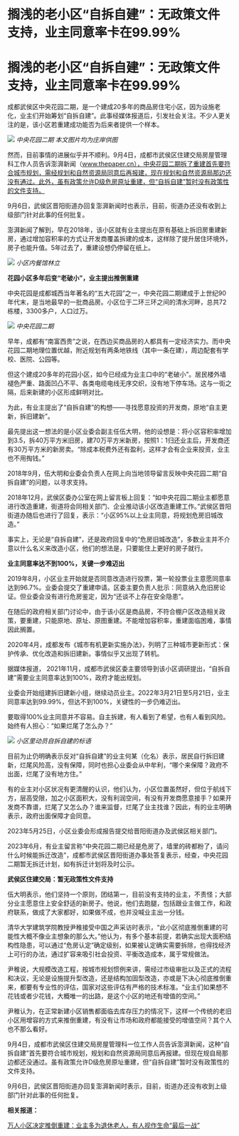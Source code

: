 # 搁浅的老小区“自拆自建”：无政策文件支持，业主同意率卡在99.99%

# 搁浅的老小区“自拆自建”：无政策文件支持，业主同意率卡在99.99%

成都武侯区中央花园二期，是一个建成20多年的商品房住宅小区，因为设施老化，业主们开始筹划“自拆自建”。此事经媒体报道后，引发社会关注。不少人更关注的是，该小区若重建成功能否为后来者提供一个样本。

![](https://inews.gtimg.com/om_bt/O_5g1IhgKI637v9hgGLTmbJYq-6R2KRXqxRlbOmovgmsUAA/1000)
_中央花园二期 本文图片均为庄岸供图_

然而，目前事情的进展似乎并不顺利。9月4日，成都市武侯区住建交局房屋管理科工作人员告诉澎湃新闻（www.thepaper.cn），中央花园二期拆了重建首先要符合城市规划，需经规划和自然资源局同意后再报建，现在规划和自然资源局那边还没有通过。此外，虽有政策允许D级危房原址重建，但“自拆自建”暂时没有政策性的文件支持。

9月6日，武侯区晋阳街道办回复澎湃新闻时也表示，目前，街道办还没有收到上级部门针对此事的任何批复。

澎湃新闻了解到，早在2018年，该小区就有业主提出在原有基础上拆旧房重建新房，通过增加容积率的方式让开发商覆盖拆建的成本，这样除了提升居住环境外，房子也能升值。5年过去了，重建设想仍停留在纸上。

![](https://inews.gtimg.com/om_bt/OZFUfurNpK7Im4EBhvk0u79kOV6-uEtuKGSrVhIiejr-0AA/1000)
_小区内餐馆林立_

**花园小区多年后变“老破小”，业主提出推倒重建**

中央花园是成都城西当年著名的“五大花园”之一，中央花园二期建成于上世纪90年代末，是当地最早的一批商品房。小区位于二环三环之间的清水河畔，总共72栋楼，3300多户，人口过万。

![](https://inews.gtimg.com/om_bt/OQSyXHn7sSj8lFcyAside6-dQiilChkpk9NWxrgTEhD9YAA/1000)
_中央花园二期_

早年，成都有“南富西贵”之说，在西边买商品房的人都具有一定经济实力。而中央花园二期地理位置优越，附近规划有两条地铁线（其中一条在建），周边配套有学校、医院、公园等。

但这个建成20多年的花园小区，如今已经成为业主口中的“老破小”。居民楼外墙褪色严重、路面凹凸不平、各类电缆电线无序交织，没有地下停车场。这与一街之隔，后来新建的小区形成鲜明对比。

为此，有业主提出了“自拆自建”的构想——寻找愿意投资的开发商，原地“自主更新，拆旧建新”。

最先提出这一想法的是小区业委会副主任伍大明，他的设想是：将小区容积率增加到3.5，拆40万平方米旧房，建70万平方米新房，按照1：1归还业主后，开发商还有30万平方米的新房卖。“除成本税费外还有盈利，这样才会有企业来投资，业主也不用掏钱。”

2018年9月，伍大明和业委会负责人在网上向当地领导留言反映中央花园二期“自拆自建”的问题，以寻求支持。

2018年12月，武侯区委办公室在网上留言板上回复：“如中央花园二期业主都愿意进行改造重建，街道将会同相关部门、企业推动该小区改造重建工作。”武侯区晋阳街道办随后也进行了回复，表示：“小区95%以上业主同意，将规划危房旧城改造。”

事实上，无论是“自拆自建”，还是政府回复中的“危房旧城改造”，多数业主并不介意以什么名义来改造小区，他们的想法是，只要能住上更好的房子就行。

**业主同意率达不到100%，关键一步难迈出**

2019年8月，小区业主开始就是否同意改造进行投票，第一轮投票业主意愿同意率达到96.7%。业委会提交了重建申请。区委主要负责人批示：同意纳入危旧房论证。但业委会没有进行危房鉴定，因为“还谈不上存在安全隐患”。

在随后的政府相关部门讨论中，由于该小区是商品房，不符合棚户区改造相关政策，要重建，只能原地、原址、原图重建。不能增加容积率，重建面临困难，事情因此搁置。

2020年4月，成都发布《城市有机更新实施办法》，列明了三种城市更新形式：保护传承、优化改造和拆旧建新。事情似乎又出现了转机。

据媒体报道， 2021年11月，成都市武侯区委主要领导到该小区调研提出，“自拆自建”需要业主同意率达到100%，政府才能出规划。

业委会开始组建拆旧建新小组，继续动员业主。2022年3月21日至5月21日，业主同意率达到99.99%，但达不到100%，关键性的一步仍难迈出。

要取得100%业主同意并不容易。自主拆建，有人看到了希望，也有人看到风险。始终有人担心：“如果烂尾了怎么办？”

![](https://inews.gtimg.com/om_bt/Od76qXaWi0N2gI6kMI8B5KTFydo9y-knWAl2J-bto_1ygAA/1000)
_小区里动员自拆自建的标语_

目前为止仍明确表示反对“自拆自建”的业主何某（化名）表示，居民自行拆旧建新，烂尾风险高，没有保障，同时也担心业委会从中牟利，“哪个来保障？政府不出面，烂尾了没有地方住。”

有的业主对小区状况有更清醒的认识，他们认为，小区位置虽然好，但位于航线下方，层高受限，加之小区面积大，没有利润空间，有没有开发商愿意接手？如果开发商不靠谱，烂尾了又怎么办？谁来监督，烂尾了业主找谁？因此，有的业主明确表示，政府出面保障才会同意。

2023年5月25日，小区业委会形成报告提交给晋阳街道办及武侯区相关部门。

2023年6月，有业主留言称“中央花园二期已经是危房了，墙里的砖都粉了，请问什么时候能拆迁改造”，成都市武侯区晋阳街道办事处答复表示，经查，中央花园二期暂无拆迁计划，如有拆迁计划将及时公示。

**武侯区住建交局：暂无政策性文件支持**

伍大明表示，他们坚持一个原则，团结第一，目前没有支持的业主，不责怪；大部分业主愿意住上安全舒适的新房子。他说，他们去跑腿，包括跟业主做工作，和政府联系，做成了大家都好，如果做不成，也并没喊业主出一分钱。

清华大学建筑学院教授尹稚接受中国之声采访时表示，“此小区彻底推倒重建的可能性大概不像业主想象的那么大。”他认为，有多个基本前提，若确实出现大面积结构性隐患，可以通过“危房认定”确定级别，如果被认定确实需要拆除，也得找经济上可行的办法，通过扩容来吸引社会投资、平衡改造成本，属于常规做法。

尹稚说，大规模改造工程，按城市规划惯例来讲，需经过市级审批以及正式的流程和决议，无论是设施提升型改造，还是结构加固型改造，亦或是下决心彻底推倒重来，都要有专业性的评估，国家对这些评估有严格的技术标准。“业主们如果想不花钱或者少花钱，大概唯一的出路，是这个小区的地还有增值的空间。”

尹稚认为，在正常新建小区销售都面临去库存压力的情况下，这样一个传统的老旧小区用增容的方式来推倒重建，有没有让市场和政府都能接受的增值空间？其个人也不那么看好。

9月4日，成都市武侯区住建交局房屋管理科一位工作人员告诉澎湃新闻，这种“自拆自建”首先要符合城市规划，规划和自然资源局同意后再报建。但现在规自局那边都还没通过。虽有政策允许D级危房原址重建，但“自拆自建”暂时没有政策性的文件支持。

9月6日，武侯区晋阳街道办回复澎湃新闻时表示，目前，街道办还没有收到上级部门针对此事的任何批复。

**相关报道：**

[万人小区决定推倒重建：业主多为退休老人，有人视作生命“最后一战”
](https://new.qq.com/rain/a/20230822A02N3200)

